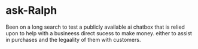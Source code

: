 # ask-Ralph
Been on a long search to test a publicly available ai chatbox that is relied upon to help with a busineess direct sucess to make money. either to assist in purchases and the legaality of them with customers.




